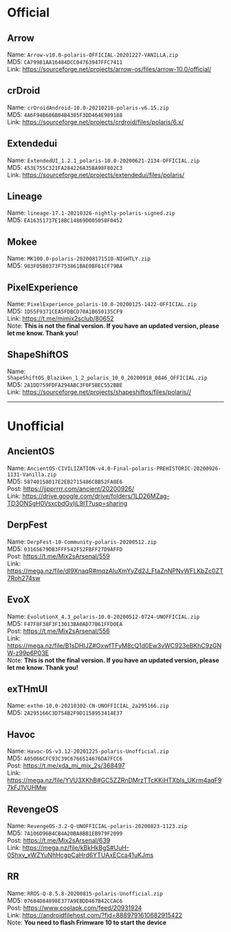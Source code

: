 # Official  

## Arrow  
Name: `Arrow-v10.0-polaris-OFFICIAL-20201227-VANILLA.zip`  
MD5: `CA79981AA16484DCC04763947FFC7411`  
Link: https://sourceforge.net/projects/arrow-os/files/arrow-10.0/official/  

## crDroid  
Name: `crDroidAndroid-10.0-20210210-polaris-v6.15.zip`  
MD5: `4A6F94B686B04B4385F3DD464E989188`  
Link: https://sourceforge.net/projects/crdroid/files/polaris/6.x/

## Extendedui  
Name: `ExtendedUI_1.2.1_polaris-10.0-20200621-2134-OFFICIAL.zip`  
MD5: `453E755C321FA284226A35BA98F802C3`  
Link: https://sourceforge.net/projects/extendedui/files/polaris/

## Lineage
Name: `lineage-17.1-20210326-nightly-polaris-signed.zip`  
MD5: `EA16351737E18BC14869D005058F0452`  

## Mokee
Name: `MK100.0-polaris-202008171510-NIGHTLY.zip`  
MD5: `983F05B0373F753861BAE0BF61CF79BA`  

## PixelExperience
Name: `PixelExperience_polaris-10.0-20200125-1422-OFFICIAL.zip`  
MD5: `1D55F9371CEA5FDBCD70A1B650135CF9`  
Link: https://t.me/mimix2sclub/80652  
Note: **This is not the final version. If you have an updated version, please let me know. Thank you!**

## ShapeShiftOS
Name: `ShapeShiftOS_Blaziken_1_2_polaris_10_0_20200918_0846_OFFICIAL.zip`  
MD5: `2A1DD759FDFA294ABC3F0F5BEC552BBE`  
Link: https://sourceforge.net/projects/shapeshiftos/files/polaris//

--------------------

# Unofficial  

## AncientOS  
Name: `AncientOS-CIVILIZATION-v4.0-Final-polaris-PREHISTORIC-20200926-1131-Vanilla.zip`  
MD5: `58740158017E2EB2715486CBB52FA8E6`  
Post: https://jjpprrrr.com/ancient/20200926/  
Link: https://drive.google.com/drive/folders/1LD26MZag-TD3ONSgH0VsxcbdGyIjL9IT?usp=sharing

## DerpFest  
Name: `DerpFest-10-Community-polaris-20200512.zip`  
MD5: `03165679DB3FFF542F52FBFF27D9AFFD`  
Post: https://t.me/Mix2sArsenal/559  
Link: https://mega.nz/file/dI9XnaqR#mqzAluXmYyZd2J_FtaZnNPNyWFLKbZc0ZT7Roh274sw

## EvoX  
Name: `EvolutionX_4.3_polaris-10.0-20200512-0724-UNOFFICIAL.zip`  
MD5: `F47F8F38F3F13013BA0AD77B61FFD0EA`  
Post: https://t.me/Mix2sArsenal/556  
Link: https://mega.nz/file/B1sDHIJZ#OxwfTFyM8cQ1d0Ew3vWC923eBKhC9zGNW-z99p6P03E  
Note: **This is not the final version. If you have an updated version, please let me know. Thank you!**

## exTHmUI  
Name: `exthm-10.0-20210302-CN-UNOFFICIAL_2a295166.zip`  
MD5: `2A295166C3D754B2F9D1158953414E37`  

## Havoc
Name: `Havoc-OS-v3.12-20201225-polaris-Unofficial.zip`  
MD5: `A05066CFC93C39C6766514676DA7FCC6`  
Post: https://t.me/xda_mi_mix_2s/368497  
Link: https://mega.nz/file/YVU3XKhB#GC5ZZRnDMrzTTcKKiHTXbIs_UKrm4aqF97kFJ1VUHMw

## RevengeOS  
Name: `RevengeOS-3.2-Q-UNOFFICIAL-polaris-20200823-1123.zip`  
MD5: `7A106D96B4CB4A20BA8BB1EB979F2099`  
Post: https://t.me/Mix2sArsenal/639  
Link: https://mega.nz/file/kBkHkBgS#UuH-0Shxv_xWZYuNhHcgpCaHrd6YTUAxECca41uKJms

## RR
Name: `RROS-Q-8.5.8-20200815-polaris-Unofficial.zip `  
MD5: `07684D84898E377A9EBDD467B42CCAC6`  
Post: https://www.coolapk.com/feed/20931924  
Link: https://androidfilehost.com/?fid=8889791610682915422  
Note: **You need to flash Frimware 10 to start the device**  
